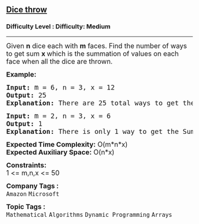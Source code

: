 <h2><a href="https://www.geeksforgeeks.org/problems/dice-throw5349/1?page=1&status=unsolved&sprint=93d672753b74440c7427214c8ebf866d&sortBy=submissions">Dice throw</a></h2><h3>Difficulty Level : Difficulty: Medium</h3><hr><div class="problems_problem_content__Xm_eO"><p><span style="font-size: 18px;">Given&nbsp;<strong>n</strong>&nbsp;dice each with&nbsp;<strong>m</strong>&nbsp;faces. Find the number of ways to get sum&nbsp;<strong>x&nbsp;</strong>which&nbsp;is the summation of values on each face when all the dice are thrown.</span></p>
<p><span style="font-size: 18px;"><strong>Example:</strong></span></p>
<pre><span style="font-size: 18px;"><strong>Input:</strong> <span style="font-size: 14pt;">m</span></span><span style="font-size: 18px;"> =<strong> </strong>6, n =<strong> </strong>3, x = 12</span>
<span style="font-size: 18px;"><strong>Output: </strong></span><span style="font-size: 18px;">25</span>
<span style="font-size: 18px;"><strong>Explanation: </strong></span><span style="font-size: 18px;">There are 25 total ways to get the Sum 12 using 3 dices with faces from 1 to 6.</span></pre>
<pre><span style="font-size: 18px;"><strong>Input:</strong> <span style="font-size: 14pt;">m</span> =<strong> </strong>2, n =<strong> </strong>3, x = 6</span>
<span style="font-size: 18px;"><strong>Output: </strong></span><span style="font-size: 18px;">1</span>
<span style="font-size: 18px;"><strong>Explanation: </strong></span><span style="font-size: 18px;">There is only 1 way to get the Sum 6 using 3 dices with faces from 1 to 2. All the dices will have to land on 2.</span></pre>
<p><span style="font-size: 18px;"><strong>Expected Time Complexity:</strong>&nbsp;O(m*n*x)<br><strong>Expected Auxiliary Space:</strong>&nbsp;O(n*x)</span></p>
<p><span style="font-size: 18px;"><strong>Constraints:</strong></span><br><span style="font-size: 18px;">1 &lt;= m,n,x &lt;= 50</span></p></div><p><span style=font-size:18px><strong>Company Tags : </strong><br><code>Amazon</code>&nbsp;<code>Microsoft</code>&nbsp;<br><p><span style=font-size:18px><strong>Topic Tags : </strong><br><code>Mathematical</code>&nbsp;<code>Algorithms</code>&nbsp;<code>Dynamic Programming</code>&nbsp;<code>Arrays</code>&nbsp;